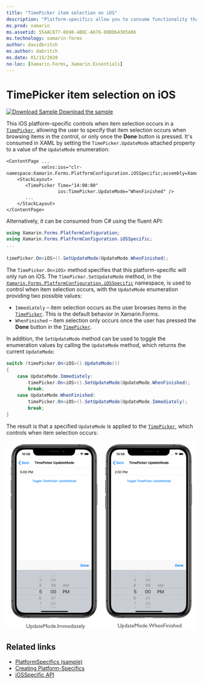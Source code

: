 ```yaml
---
title: "TimePicker item selection on iOS"
description: "Platform-specifics allow you to consume functionality that's only available on a specific platform, without implementing custom renderers or effects. This article explains how to consume the iOS platform-specific that controls when item selection occurs in a TimePicker."
ms.prod: xamarin
ms.assetid: 554AC877-8698-4B8C-A676-80DD64305A06
ms.technology: xamarin-forms
author: davidbritch
ms.author: dabritch
ms.date: 01/15/2020
no-loc: [Xamarin.Forms, Xamarin.Essentials]
---
```


# TimePicker item selection on iOS

[![Download Sample](~/media/shared/download.png) Download the sample](https://docs.microsoft.com/samples/xamarin/xamarin-forms-samples/userinterface-platformspecifics)

This iOS platform-specific controls when item selection occurs in a [`TimePicker`](xref:Xamarin.Forms.TimePicker), allowing the user to specify that item selection occurs when browsing items in the control, or only once the **Done** button is pressed. It's consumed in XAML by setting the `TimePicker.UpdateMode` attached property to a value of the `UpdateMode` enumeration:

```xaml
<ContentPage ...
             xmlns:ios="clr-namespace:Xamarin.Forms.PlatformConfiguration.iOSSpecific;assembly=Xamarin.Forms.Core">
    <StackLayout>
       <TimePicker Time="14:00:00"
                   ios:TimePicker.UpdateMode="WhenFinished" />
       ...
    </StackLayout>
</ContentPage>
```

Alternatively, it can be consumed from C# using the fluent API:

```csharp
using Xamarin.Forms.PlatformConfiguration;
using Xamarin.Forms.PlatformConfiguration.iOSSpecific;
...

timePicker.On<iOS>().SetUpdateMode(UpdateMode.WhenFinished);
```

The `TimePicker.On<iOS>` method specifies that this platform-specific will only run on iOS. The `TimePicker.SetUpdateMode` method, in the [`Xamarin.Forms.PlatformConfiguration.iOSSpecific`](xref:Xamarin.Forms.PlatformConfiguration.iOSSpecific) namespace, is used to control when item selection occurs, with the `UpdateMode` enumeration providing two possible values:

- `Immediately` – item selection occurs as the user browses items in the [`TimePicker`](xref:Xamarin.Forms.TimePicker). This is the default behavior in Xamarin.Forms.
- `WhenFinished` – item selection only occurs once the user has pressed the **Done** button in the [`TimePicker`](xref:Xamarin.Forms.TimePicker).

In addition, the `SetUpdateMode` method can be used to toggle the enumeration values by calling the `UpdateMode` method, which returns the current `UpdateMode`:

```csharp
switch (timePicker.On<iOS>().UpdateMode())
{
    case UpdateMode.Immediately:
        timePicker.On<iOS>().SetUpdateMode(UpdateMode.WhenFinished);
        break;
    case UpdateMode.WhenFinished:
        timePicker.On<iOS>().SetUpdateMode(UpdateMode.Immediately);
        break;
}
```

The result is that a specified `UpdateMode` is applied to the [`TimePicker`](xref:Xamarin.Forms.TimePicker), which controls when item selection occurs:

[![Screenshot of TimePicker update modes](timepicker-selection-images/timepicker-updatemode.png "TimePicker UpdateMode Platform-Specific")](timepicker-selection-images/timepicker-updatemode-large.png#lightbox "TimePicker UpdateMode Platform-Specific")

## Related links

- [PlatformSpecifics (sample)](https://docs.microsoft.com/samples/xamarin/xamarin-forms-samples/userinterface-platformspecifics)
- [Creating Platform-Specifics](~/xamarin-forms/platform/platform-specifics/index.md#creating-platform-specifics)
- [iOSSpecific API](xref:Xamarin.Forms.PlatformConfiguration.iOSSpecific)
